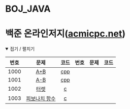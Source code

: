 # BOJ_JAVA

백준 온라인저지([acmicpc.net](https://www.acmicpc.net))  
============================

<details open> <summary> 접기 / 펼치기 </summary>

| 번호 | 문제 | 코드 | 번호 | 문제 | 코드 |
|:-:|:-:|:-:|:-:|:-:|:-:|
| 1000 | [A+B](https://www.acmicpc.net/problem/1000) | [cpp](baekjoon/1000.cpp)
| 1001 | [A-B](https://www.acmicpc.net/problem/1001) | [cpp](baekjoon/1001.cpp) |
| 1002 | [터렛](https://www.acmicpc.net/problem/1002) | [c](baekjoon/1002.c)
| 1003 | [피보나치 함수](https://www.acmicpc.net/problem/1003) | [c](baekjoon/1003.c) |

</details>
